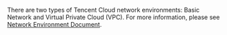 There are two types of Tencent Cloud network environments: Basic Network and Virtual Private Cloud (VPC). For more information, please see [Network Environment Document](https://www.qcloud.com/document/product/213/5227).
